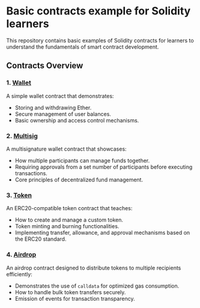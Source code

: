 # Basic contracts example for Solidity learners

This repository contains basic examples of Solidity contracts for learners to understand the fundamentals of smart contract development.

## Contracts Overview

### 1. **[Wallet](./contracts/Wallet.sol)**

A simple wallet contract that demonstrates:

- Storing and withdrawing Ether.
- Secure management of user balances.
- Basic ownership and access control mechanisms.

### 2. **[Multisig](./contracts/MultiSig.sol)**

A multisignature wallet contract that showcases:

- How multiple participants can manage funds together.
- Requiring approvals from a set number of participants before executing transactions.
- Core principles of decentralized fund management.

### 3. **[Token](./contracts/Token.sol)**

An ERC20-compatible token contract that teaches:

- How to create and manage a custom token.
- Token minting and burning functionalities.
- Implementing transfer, allowance, and approval mechanisms based on the ERC20 standard.

### 4. **[Airdrop](./contracts/AirDrop.sol)**

An airdrop contract designed to distribute tokens to multiple recipients efficiently:

- Demonstrates the use of `calldata` for optimized gas consumption.
- How to handle bulk token transfers securely.
- Emission of events for transaction transparency.
